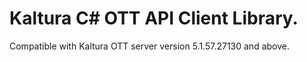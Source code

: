 # Kaltura C# OTT API Client Library.
Compatible with Kaltura OTT server version 5.1.57.27130 and above.
